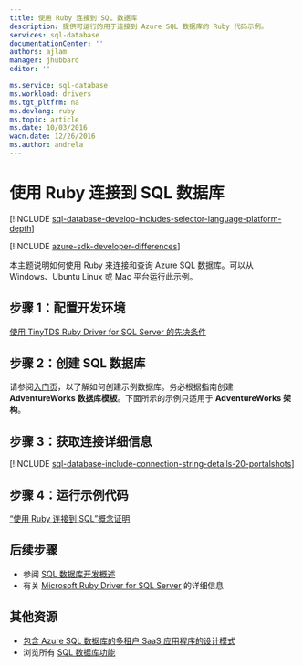 ```yaml
---
title: 使用 Ruby 连接到 SQL 数据库
description: 提供可运行的用于连接到 Azure SQL 数据库的 Ruby 代码示例。
services: sql-database
documentationCenter: ''
authors: ajlam
manager: jhubbard
editor: ''

ms.service: sql-database
ms.workload: drivers
ms.tgt_pltfrm: na
ms.devlang: ruby
ms.topic: article
ms.date: 10/03/2016
wacn.date: 12/26/2016
ms.author: andrela
---
```


# 使用 Ruby 连接到 SQL 数据库 

[!INCLUDE [sql-database-develop-includes-selector-language-platform-depth](../../includes/sql-database-develop-includes-selector-language-platform-depth.md)]

[!INCLUDE [azure-sdk-developer-differences](../../includes/azure-sdk-developer-differences.md)]

本主题说明如何使用 Ruby 来连接和查询 Azure SQL 数据库。可以从 Windows、Ubuntu Linux 或 Mac 平台运行此示例。

## 步骤 1：配置开发环境

[使用 TinyTDS Ruby Driver for SQL Server 的先决条件](https://msdn.microsoft.com/zh-cn/library/mt711041.aspx)

## 步骤 2：创建 SQL 数据库

请参阅[入门页](./sql-database-get-started.md)，以了解如何创建示例数据库。务必根据指南创建 **AdventureWorks 数据库模板**。下面所示的示例只适用于 **AdventureWorks 架构**。

## 步骤 3：获取连接详细信息

[!INCLUDE [sql-database-include-connection-string-details-20-portalshots](../../includes/sql-database-include-connection-string-details-20-portalshots.md)]

## 步骤 4：运行示例代码

[“使用 Ruby 连接到 SQL”概念证明](http://msdn.microsoft.com/zh-cn/library/mt715797.aspx)

## 后续步骤

* 参阅 [SQL 数据库开发概述](./sql-database-develop-overview.md)
* 有关 [Microsoft Ruby Driver for SQL Server](https://msdn.microsoft.com/zh-cn/library/mt691981.aspx) 的详细信息

## 其他资源 

* [包含 Azure SQL 数据库的多租户 SaaS 应用程序的设计模式](./sql-database-design-patterns-multi-tenancy-saas-applications.md)
* 浏览所有 [SQL 数据库功能](https://www.azure.cn/home/features/sql-database/)

<!---HONumber=Mooncake_Quality_Review_1215_2016-->